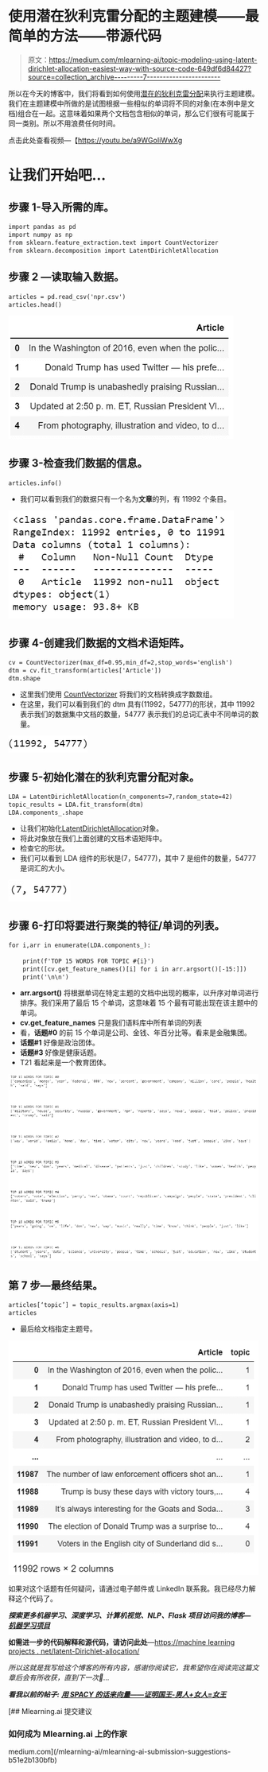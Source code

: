 # 使用潜在狄利克雷分配的主题建模——最简单的方法——带源代码

> 原文：<https://medium.com/mlearning-ai/topic-modeling-using-latent-dirichlet-allocation-easiest-way-with-source-code-649df6d84427?source=collection_archive---------7----------------------->

所以在今天的博客中，我们将看到如何使用[潜在的狄利克雷分配](https://en.wikipedia.org/wiki/Latent_Dirichlet_allocation)来执行主题建模。我们在主题建模中所做的是试图根据一些相似的单词将不同的对象(在本例中是文档)组合在一起。这意味着如果两个文档包含相似的单词，那么它们很有可能属于同一类别。所以不用浪费任何时间。

点击此处查看视频—【https://youtu.be/a9WGoIiWwXg 

# 让我们开始吧…

## 步骤 1-导入所需的库。

```
import pandas as pd
import numpy as np
from sklearn.feature_extraction.text import CountVectorizer
from sklearn.decomposition import LatentDirichletAllocation
```

## 步骤 2 —读取输入数据。

```
articles = pd.read_csv('npr.csv')
articles.head()
```

![](img/e4b828093699c5996c43949265bf0eb2.png)

## 步骤 3-检查我们数据的信息。

```
articles.info()
```

*   我们可以看到我们的数据只有一个名为**文章**的列，有 11992 个条目。

![](img/0aed23ae8b0471270b3f295824182c2e.png)

## 步骤 4-创建我们数据的文档术语矩阵。

```
cv = CountVectorizer(max_df=0.95,min_df=2,stop_words='english')
dtm = cv.fit_transform(articles['Article'])
dtm.shape
```

*   这里我们使用 [CountVectorizer](https://scikit-learn.org/stable/modules/generated/sklearn.feature_extraction.text.CountVectorizer.html) 将我们的文档转换成字数数组。
*   在这里，我们可以看到我们的 dtm 具有(11992，54777)的形状，其中 11992 表示我们的数据集中文档的数量，54777 表示我们的总词汇表中不同单词的数量。

![](img/e748c1ab9e2104058a94bb78198886b5.png)

## 步骤 5-初始化潜在的狄利克雷分配对象。

```
LDA = LatentDirichletAllocation(n_components=7,random_state=42)
topic_results = LDA.fit_transform(dtm)
LDA.components_.shape
```

*   让我们初始化[LatentDirichletAllocation](https://scikit-learn.org/stable/modules/generated/sklearn.decomposition.LatentDirichletAllocation.html)对象。
*   将此对象放在我们上面创建的文档术语矩阵中。
*   检查它的形状。
*   我们可以看到 LDA 组件的形状是(7，54777)，其中 7 是组件的数量，54777 是词汇的大小。

![](img/7c38fda1e4bcf2e26f8c4f10015f2290.png)

## 步骤 6-打印将要进行聚类的特征/单词的列表。

```
for i,arr in enumerate(LDA.components_):

    print(f'TOP 15 WORDS FOR TOPIC #{i}')
    print([cv.get_feature_names()[i] for i in arr.argsort()[-15:]]) 
    print('\n\n')
```

*   **arr.argsort()** 将根据单词在特定主题的文档中出现的概率，以升序对单词进行排序。我们采用了最后 15 个单词，这意味着 15 个最有可能出现在该主题中的单词。
*   **cv.get_feature_names** 只是我们语料库中所有单词的列表
*   看，**话题#0** 的前 15 个单词是公司、金钱、年百分比等。看来是金融集团。
*   **话题#1** 好像是政治团体。
*   **话题#3** 好像是健康话题。
*   T21 看起来是一个教育团体。

![](img/f29e7edcaaa18ea776874d0079ac41f1.png)

## 第 7 步—最终结果。

```
articles[‘topic’] = topic_results.argmax(axis=1)
articles
```

*   最后给文档指定主题号。

![](img/604982dd62a2c9b0f8cf75ce6d27b84f.png)

如果对这个话题有任何疑问，请通过电子邮件或 LinkedIn 联系我。我已经尽力解释这个代码了。

***探索更多机器学习、深度学习、计算机视觉、NLP、Flask 项目访问我的博客—*** [***机器学习项目***](https://machinelearningprojects.net/)

**如需进一步的代码解释和源代码，请访问此处**—[https://machine learning projects . net/latent-Dirichlet-allocation/](https://machinelearningprojects.net/latent-dirichlet-allocation/)

*所以这就是我写给这个博客的所有内容，感谢你阅读它，我希望你在阅读完这篇文章后会有所收获，直到下一次👋…*

***看我以前的帖子:*** [***用 SPACY 的话来向量——证明国王-男人+女人=女王***](https://machinelearningprojects.net/words-to-vectors-using-spacy/)

[](/mlearning-ai/mlearning-ai-submission-suggestions-b51e2b130bfb) [## Mlearning.ai 提交建议

### 如何成为 Mlearning.ai 上的作家

medium.com](/mlearning-ai/mlearning-ai-submission-suggestions-b51e2b130bfb)